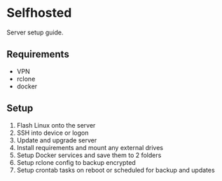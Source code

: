 # Selfhosted

Server setup guide.

## Requirements

- VPN 
- rclone
- docker 

## Setup 

1. Flash Linux onto the server 
2. SSH into device or logon
3. Update and upgrade server
4. Install requirements and mount any external drives 
5. Setup Docker services and save them to 2 folders
6. Setup rclone config to backup encrypted
7. Setup crontab tasks on reboot or scheduled for backup and updates

